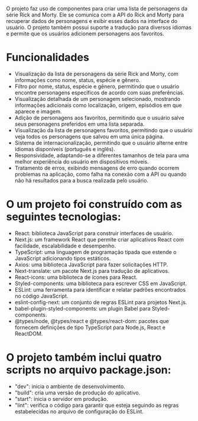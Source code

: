 O projeto faz uso de componentes para criar uma lista de personagens da série Rick and Morty. Ele se comunica com a API do Rick and Morty para recuperar dados de personagens e exibir esses dados na interface do usuário. O projeto também possui suporte a tradução para diversos idiomas e permite que os usuários adicionem personagens aos favoritos.

# Funcionalidades

- Visualização da lista de personagens da série Rick and Morty, com informações como nome, status, espécie e gênero.
- Filtro por nome, status, espécie e gênero, permitindo que o usuário encontre personagens específicos de acordo com suas preferências.
- Visualização detalhada de um personagem selecionado, mostrando informações adicionais como localização, origem, episódios em que aparece e imagem.
- Adição de personagens aos favoritos, permitindo que o usuário salve seus personagens preferidos em uma lista separada.
- Visualização da lista de personagens favoritos, permitindo que o usuário veja todos os personagens que salvou em uma única página.
- Sistema de internacionalização, permitindo que o usuário alterne entre idiomas disponíveis (português e inglês).
- Responsividade, adaptando-se a diferentes tamanhos de tela para uma melhor experiência do usuário em dispositivos móveis.
- Tratamento de erros, exibindo mensagens de erro quando ocorrem problemas na aplicação, como falha na conexão com a API ou quando não há resultados para a busca realizada pelo usuário.

# O um projeto  foi construído com as seguintes tecnologias:

- React: biblioteca JavaScript para construir interfaces de usuário.
- Next.js: um framework React que permite criar aplicativos React com facilidade, escalabilidade e desempenho.
- TypeScript: uma linguagem de programação tipada que estende o JavaScript adicionando tipos estáticos.
- Axios: uma biblioteca JavaScript para fazer solicitações HTTP.
- Next-translate: um pacote Next.js para tradução de aplicativos.
- React-icons: uma biblioteca de ícones para React.
- Styled-components: uma biblioteca para escrever CSS em JavaScript.
- ESLint: uma ferramenta para identificar e relatar padrões encontrados no código JavaScript.
- eslint-config-next: um conjunto de regras ESLint para projetos Next.js.
- babel-plugin-styled-components: um plugin Babel para Styled-components.
- @types/node, @types/react e @types/react-dom: pacotes que fornecem definições de tipo TypeScript para Node.js, React e ReactDOM.

# O projeto também inclui quatro scripts no arquivo package.json:

- "dev": inicia o ambiente de desenvolvimento.
- "build": cria uma versão de produção do aplicativo.
- "start": inicia o servidor em produção.
- "lint": verifica o código para garantir que esteja seguindo as regras estabelecidas no arquivo de configuração do ESLint.
